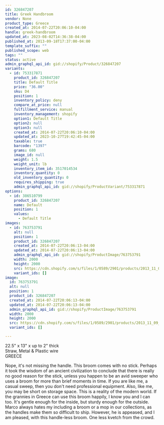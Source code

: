 ```yaml
---
id: 326847207
title: Greek Handbroom
vendor: None
product_type: Greece
created_at: 2014-07-22T20:06:10-04:00
handle: greek-handbroom
updated_at: 2023-08-02T14:36:38-04:00
published_at: 2013-09-18T17:37:00-04:00
template_suffix: ""
published_scope: web
tags: ""
status: active
admin_graphql_api_id: gid://shopify/Product/326847207
variants:
  - id: 753317871
    product_id: 326847207
    title: Default Title
    price: "36.00"
    sku: D4
    position: 1
    inventory_policy: deny
    compare_at_price: null
    fulfillment_service: manual
    inventory_management: shopify
    option1: Default Title
    option2: null
    option3: null
    created_at: 2014-07-22T20:06:10-04:00
    updated_at: 2023-10-27T19:42:45-04:00
    taxable: true
    barcode: "1397"
    grams: 680
    image_id: null
    weight: 1.5
    weight_unit: lb
    inventory_item_id: 3517014534
    inventory_quantity: 0
    old_inventory_quantity: 0
    requires_shipping: true
    admin_graphql_api_id: gid://shopify/ProductVariant/753317871
options:
  - id: 386510799
    product_id: 326847207
    name: Default
    position: 1
    values:
      - Default Title
images:
  - id: 763753791
    alt: null
    position: 1
    product_id: 326847207
    created_at: 2014-07-22T20:06:13-04:00
    updated_at: 2014-07-22T20:06:13-04:00
    admin_graphql_api_id: gid://shopify/ProductImage/763753791
    width: 2000
    height: 2000
    src: https://cdn.shopify.com/s/files/1/0589/2901/products/2013_11_09_Kiosk_1449.jpeg?v=1406073973
    variant_ids: []
image:
  id: 763753791
  alt: null
  position: 1
  product_id: 326847207
  created_at: 2014-07-22T20:06:13-04:00
  updated_at: 2014-07-22T20:06:13-04:00
  admin_graphql_api_id: gid://shopify/ProductImage/763753791
  width: 2000
  height: 2000
  src: https://cdn.shopify.com/s/files/1/0589/2901/products/2013_11_09_Kiosk_1449.jpeg?v=1406073973
  variant_ids: []

---
```


22.5" x 13" x up to 2" thick  
Straw, Metal & Plastic wire  
GREECE  

Nope, it's not missing the handle. This broom comes with no stick. Perhaps it took the wisdom of an ancient civilization to conclude that there is really no good reason for the stick, unless you happen to be an avid sweeper who uses a broom for more than brief moments in time. If you are like me, a casual sweep, then you don't need professional equipment. Also, like me, you may be short on storage space. This is a reality of the modern world. If the grannies in Greece can use this broom happily, I know you and I can too. It's gentle enough for the inside, but sturdy enough for the outside. Marco always hates my including a broom or a mop in our collections, as the handles make them so difficult to ship. However, he is appeased, and I am pleased, with this handle-less broom. One less kvetch from the crowd.